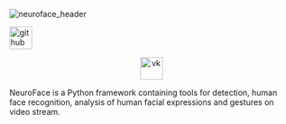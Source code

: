 ![neuroface_header](https://user-images.githubusercontent.com/83948828/178101505-a6654269-c692-41f1-b508-9ff51068fd3f.jpg)

[<img src='https://cdn.jsdelivr.net/npm/simple-icons@3.0.1/icons/github.svg' alt='github' height='40'>](https://github.com/mdvdv)

<p  bgcolor='white' align='center'><img src='https://cdn.jsdelivr.net/npm/simple-icons@3.0.1/icons/vk.svg' alt='vk' height='40'></p>

NeuroFace is a Python framework containing tools for detection, human face recognition, analysis of human facial expressions and gestures on video stream.
